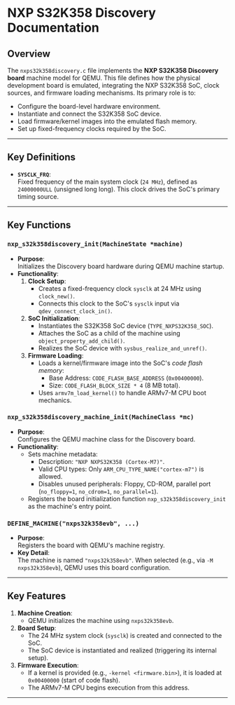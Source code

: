 # NXP S32K358 Discovery Documentation

## Overview

The `nxps32k358discovery.c` file implements the **NXP S32K358 Discovery board** machine model for QEMU. This file defines how the physical development board is emulated, integrating the NXP S32K358 SoC, clock sources, and firmware loading mechanisms. Its primary role is to:

-   Configure the board-level hardware environment.
-   Instantiate and connect the S32K358 SoC device.
-   Load firmware/kernel images into the emulated flash memory.
-   Set up fixed-frequency clocks required by the SoC.

---

## Key Definitions

-   **`SYSCLK_FRQ`**:  
    Fixed frequency of the main system clock (`24 MHz`), defined as `24000000ULL` (unsigned long long). This clock drives the SoC's primary timing source.

---

## Key Functions

>

### `nxp_s32k358discovery_init(MachineState *machine)`

-   **Purpose**:  
    Initializes the Discovery board hardware during QEMU machine startup.
-   **Functionality**:
    1. **Clock Setup**:
        - Creates a fixed-frequency clock `sysclk` at 24 MHz using `clock_new()`.
        - Connects this clock to the SoC's `sysclk` input via `qdev_connect_clock_in()`.
    2. **SoC Initialization**:
        - Instantiates the S32K358 SoC device (`TYPE_NXPS32K358_SOC`).
        - Attaches the SoC as a child of the machine using `object_property_add_child()`.
        - Realizes the SoC device with `sysbus_realize_and_unref()`.
    3. **Firmware Loading**:
        - Loads a kernel/firmware image into the SoC's _code flash memory_:
            - Base Address: `CODE_FLASH_BASE_ADDRESS` (`0x00400000`).
            - Size: `CODE_FLASH_BLOCK_SIZE * 4` (8 MB total).
        - Uses `armv7m_load_kernel()` to handle ARMv7-M CPU boot mechanics.

### `nxp_s32k358discovery_machine_init(MachineClass *mc)`

-   **Purpose**:  
    Configures the QEMU machine class for the Discovery board.
-   **Functionality**:
    -   Sets machine metadata:
        -   Description: `"NXP NXPS32K358 (Cortex-M7)"`.
        -   Valid CPU types: Only `ARM_CPU_TYPE_NAME("cortex-m7")` is allowed.
        -   Disables unused peripherals: Floppy, CD-ROM, parallel port (`no_floppy=1`, `no_cdrom=1`, `no_parallel=1`).
    -   Registers the board initialization function `nxp_s32k358discovery_init` as the machine's entry point.

### `DEFINE_MACHINE("nxps32k358evb", ...)`

-   **Purpose**:  
    Registers the board with QEMU's machine registry.
-   **Key Detail**:  
    The machine is named `"nxps32k358evb"`. When selected (e.g., via `-M nxps32k358evb`), QEMU uses this board configuration.

---

## Key Features

1. **Machine Creation**:
    - QEMU initializes the machine using `nxps32k358evb`.
2. **Board Setup**:
    - The 24 MHz system clock (`sysclk`) is created and connected to the SoC.
    - The SoC device is instantiated and realized (triggering its internal setup).
3. **Firmware Execution**:
    - If a kernel is provided (e.g., `-kernel <firmware.bin>`), it is loaded at `0x00400000` (start of code flash).
    - The ARMv7-M CPU begins execution from this address.

---
